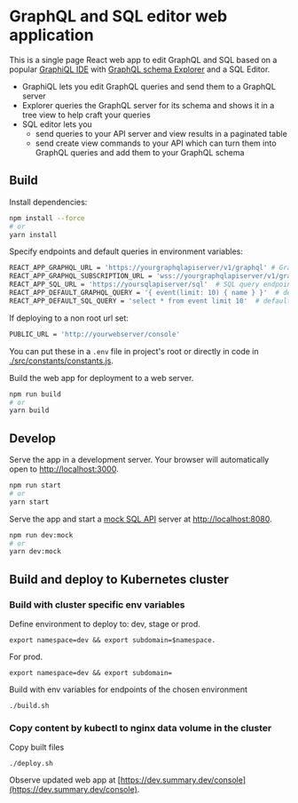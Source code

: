 # GraphQL and SQL editor web application

This is a single page React web app to edit GraphQL and SQL based on a
popular [GraphiQL IDE](https://github.com/graphql/graphiql) with
[GraphQL schema Explorer](https://github.com/OneGraph/graphiql-explorer)
and a SQL Editor.

- GraphiQL lets you edit GraphQL queries and send them to a GraphQL
  server
- Explorer queries the GraphQL server for its schema and shows it in a
  tree view to help craft your queries
- SQL editor lets you 
  - send queries to your API server and view results in a paginated
    table
  - send create view commands to your API which can turn them into
    GraphQL queries and add them to your GraphQL schema
    
## Build

Install dependencies:

```bash
npm install --force
# or
yarn install
```

Specify endpoints and default queries in environment variables:
```bash
REACT_APP_GRAPHQL_URL = 'https://yourgraphqlapiserver/v1/graphql' # GraphQL server endpoint
REACT_APP_GRAPHQL_SUBSCRIPTION_URL = 'wss://yourgraphqlapiserver/v1/graphql' # GraphQL server websocket endpoint
REACT_APP_SQL_URL = 'https://yoursqlapiserver/sql'  # SQL query endpoint url
REACT_APP_DEFAULT_GRAPHQL_QUERY = '{ event(limit: 10) { name } }'  # default query for the GraphQL editor
REACT_APP_DEFAULT_SQL_QUERY = 'select * from event limit 10'  # default query for the SQL editor
```

If deploying to a non root url set:
```bash
PUBLIC_URL = 'http://yourwebserver/console'
```

You can put these in a `.env` file in project's root or directly in
code in [./src/constants/constants.js](./src/constants/constants.js).

Build the web app for deployment to a web server.
```bash
npm run build
# or
yarn build
```

## Develop

Serve the app in a development server. Your browser will automatically
open to [http://localhost:3000](http://localhost:3000).
```bash
npm run start
# or
yarn start
```

Serve the app and start a [mock SQL API](./mock) server at
[http://localhost:8080](http://localhost:8080).
```bash
npm run dev:mock
# or
yarn dev:mock
```

## Build and deploy to Kubernetes cluster

### Build with cluster specific env variables
 
Define environment to deploy to: dev, stage or prod.
```shell
export namespace=dev && export subdomain=$namespace.
```

For prod. 
```shell
export namespace=dev && export subdomain=
```

Build with env variables for endpoints of the chosen environment
```shell
./build.sh
```

### Copy content by kubectl to nginx data volume in the cluster

Copy built files
```shell 
./deploy.sh
```

Observe updated web app at
[https://dev.summary.dev/console](https://dev.summary.dev/console).
